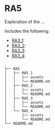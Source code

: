 # RA5

Exploration of the ...

Includes the following:
* [RA3_1]():
* [RA3_2]():
* [RA3_3]():
* [RA3_4]():

```
.
├── RA5
│   ├── RA5_1
│   │   ├── assets
│   │   └── README.md
│   ├── RA5_2
│   │   ├── assets
│   │   └── README.md
│   ├── RA5_3
│   │   ├── assets
│   │   └── README.md
│   └── RA5_4
│       ├── assets
│       └── README.md
└── README.md

```
